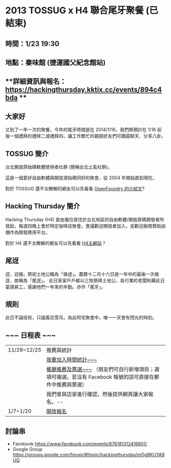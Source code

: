 # 2013 TOSSUG x H4 聯合尾牙聚餐 (已結束)

## **時間：1/23 19:30**

## **地點：秦味館 (捷運國父紀念館站)**

## **詳細資訊與報名：<https://hackingthursday.kktix.cc/events/894c4bda>  **

## 大家好


又到了一年一次的聚餐，今年的尾牙時間是在 2014/1/16，我們將預計在 1/16 前後一個禮拜的禮拜二或禮拜四，讓工作繁忙的親朋好友們可團圓聊天、分享八卦。

## TOSSUG 簡介


台北開放原始碼軟體使用者社群 (簡稱台北土虱社群)。

這是一個愛好自由軟體與開放源始碼同好的聚會，從 2004 年開始直到現在。

對於 TOSSUG 還不太瞭解的網友可以先看看 [OpenFoundry 的介紹文](https://www.openfoundry.org/tw/foss-news/8396-tossug)?

## Hacking Thursday 簡介


Hacking Thursday (H4) 是由幾位居住於台北地區的自由軟體/開放原碼開發者所發起，每週四晚上會於特定咖啡店聚會。會議歡迎開發者加入，並歡迎廠商贊助設備作為開發應用平台。

對於 H4 還不太瞭解的網友可以先看看 [H4主網站](https://www.hackingthursday.org/)？

## 尾迓


迓，迎接。祭祀土地公稱為「做迓」。農曆十二月十六日是一年中的最後一次做迓，故稱為「尾迓」。 此日家家戶戶都以三牲祭拜土地公，各行業的老闆則藉此日宴請員工，感謝他們一年來的辛勤。亦作「尾牙」。

## 規則


此日不論技術，只論風花雪月。為此阿宅聚會中，唯一一天會有閃光的時刻。

## **~~~ 日程表 ~~~**

|             |                                                                                                                                                                                        |
| ----------- | -------------------------------------------------------------------------------------------------------------------------------------------------------------------------------------- |
| 11/28~12/25 | 推薦與統計                                                                                                                                                                             |
|             | [我要加入時間統計~~~](https://doodle.com/k5hhmrb4qir7ch8u)                                                                                                                             |
|             | [餐廳推薦及票選~~~](https://www.facebook.com/events/676181312416801/permalink/676182362416696/) （朋友們可自行新增項目；選項可複選。若沒有 Facebook 帳號的話可直接在郵件中推薦與票選） |
|             | 我們會與店家進行確認，然後提供網頁讓大家報名。--                                                                                                                                       |
| 1/7~1/20    | [開放報名](https://hackingthursday.kktix.cc/events/894c4bda)                                                                                                                           |

## 討論串

- Facebook <https://www.facebook.com/events/676181312416801/>
- Google Group <https://groups.google.com/forum/#!topic/hackingthursday/mOg8KUYA9UQ>
